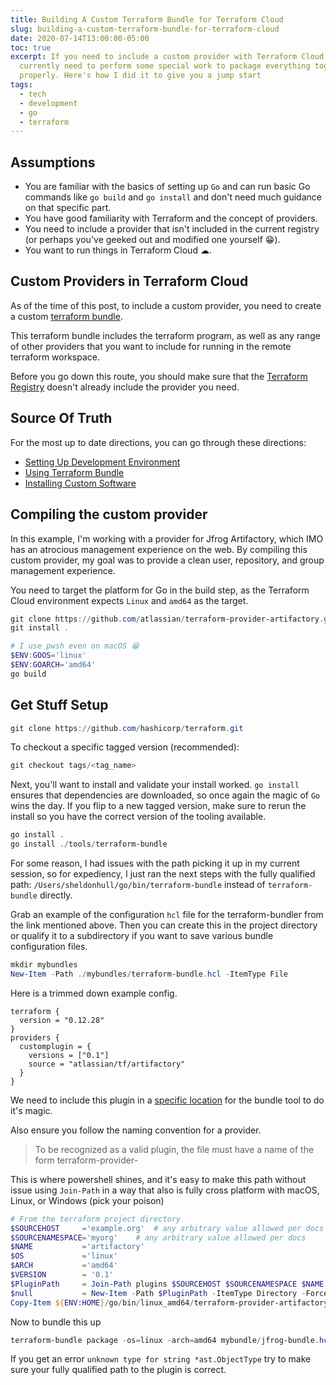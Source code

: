 ```yaml
---
title: Building A Custom Terraform Bundle for Terraform Cloud
slug: building-a-custom-terraform-bundle-for-terraform-cloud
date: 2020-07-14T13:00:00-05:00
toc: true
excerpt: If you need to include a custom provider with Terraform Cloud, you
  currently need to perform some special work to package everything together
  properly. Here's how I did it to give you a jump start
tags:
  - tech
  - development
  - go
  - terraform
---
```

## Assumptions

* You are familiar with the basics of setting up `Go` and can run basic Go commands like `go build` and `go install` and don't need much guidance on that specific part.
* You have good familiarity with Terraform and the concept of providers.
* You need to include a provider that isn't included in the current registry (or perhaps you've geeked out and modified one yourself 😁).
* You want to run things in Terraform Cloud ☁.

## Custom Providers in Terraform Cloud

As of the time of this post, to include a custom provider, you need to create a custom [terraform bundle](https://bit.ly/3fA4CZu).

This terraform bundle includes the terraform program, as well as any range of other providers that you want to include for running in the remote terraform workspace.

Before you go down this route, you should make sure that the [Terraform Registry](https://registry.terraform.io/browse/providers?tier=community) doesn't already include the provider you need.

## Source Of Truth

For the most up to date directions, you can go through these directions:

* [Setting Up Development Environment](https://bit.ly/2ZsG9iX)
* [Using Terraform Bundle](https://bit.ly/3fA4CZu)
* [Installing Custom Software](https://www.terraform.io/docs/cloud/run/install-software.html)

## Compiling the custom provider

In this example, I'm working with a provider for Jfrog Artifactory, which IMO has an atrocious management experience on the web.
By compiling this custom provider, my goal was to provide a clean user, repository, and group management experience.

You need to target the platform for Go in the build step, as the Terraform Cloud environment expects `Linux` and `amd64` as the target.

```powershell
git clone https://github.com/atlassian/terraform-provider-artifactory.git
git install . 

# I use pwsh even on macOS 😁
$ENV:GOOS='linux'
$ENV:GOARCH='amd64'
go build
```

## Get Stuff Setup

```powershell
git clone https://github.com/hashicorp/terraform.git
```

To checkout a specific tagged version (recommended):

```powershell
git checkout tags/<tag_name>
```

Next, you'll want to install and validate your install worked.
`go install` ensures that dependencies are downloaded, so once again the magic of `Go` wins the day.
If you flip to a new tagged version, make sure to rerun the install so you have the correct version of the tooling available.

```powershell
go install .
go install ./tools/terraform-bundle
```

For some reason, I had issues with the path picking it up in my current session, so for expediency, I just ran the next steps with the fully qualified path: `/Users/sheldonhull/go/bin/terraform-bundle` instead of `terraform-bundle` directly.

Grab an example of the configuration `hcl` file for the terraform-bundler from the link mentioned above.
Then you can create this in the project directory or qualify it to a subdirectory if you want to save various bundle configuration files. 

```powershell
mkdir mybundles
New-Item -Path ./mybundles/terraform-bundle.hcl -ItemType File
```

Here is a trimmed down example config.

```hcl
terraform {
  version = "0.12.28"
}
providers {
  customplugin = {
    versions = ["0.1"]
    source = "atlassian/tf/artifactory"
  }
}
```

We need to include this plugin in a [specific location](https://bit.ly/32jetib) for the bundle tool to do it's magic.

Also ensure you follow the naming convention for a provider.

>  To be recognized as a valid plugin, the file must have a name of the form terraform-provider-<NAME>

This is where powershell shines, and it's easy to make this path without issue using `Join-Path` in a way that also is fully cross platform with macOS, Linux, or Windows (pick your poison)

```powershell
# From the terraform project directory
$SOURCEHOST     ='example.org'  # any arbitrary value allowed per docs
$SOURCENAMESPACE='myorg'    # any arbitrary value allowed per docs
$NAME           ='artifactory'
$OS             ='linux'
$ARCH           ='amd64'
$VERSION        = '0.1'
$PluginPath     = Join-Path plugins $SOURCEHOST $SOURCENAMESPACE $NAME $VERSION "${OS}_${ARCH}"
$null           = New-Item -Path $PluginPath -ItemType Directory -Force
Copy-Item ${ENV:HOME}/go/bin/linux_amd64/terraform-provider-artifactory -Destination $PluginPath -Force
```

Now to bundle this up

```powershell
terraform-bundle package -os=linux -arch=amd64 mybundle/jfrog-bundle.hcl
```

If you get an error `unknown type for string *ast.ObjectType` try to make sure your fully qualified path to the plugin is correct.